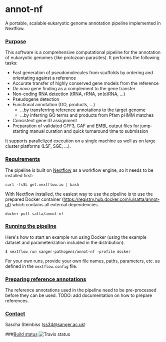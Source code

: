 # annot-nf

A portable, scalable eukaryotic genome annotation pipeline implemented in Nextflow.

### [Purpose](#platforms)

This software is a comprehensive computational pipeline for the annotation of
eukaryotic genomes (like protozoan parasites). It performs the following tasks:

  - Fast generation of pseudomolecules from scaffolds by ordering and orientating against a reference
  - Accurate transfer of highly conserved gene models from the reference
  - _De novo_ gene finding as a complement to the gene transfer
  - Non-coding RNA detection (tRNA, rRNA, sn(o)RNA, ...)
  - Pseudogene detection
  - Functional annotation (GO, products, ...)
    - ...by transferring reference annotations to the target genome
    - ...by inferring GO terms and products from Pfam pHMM matches
  - Consistent gene ID assignment
  - Preparation of validated GFF3, GAF and EMBL output files for jump-starting manual curation and quick turnaround time to submission

It supports parallelized execution on a single machine as well as on large cluster platforms (LSF, SGE, ...).

### [Requirements](#requirements)

The pipeline is built on [Nextflow](http://nextflow.io) as a workflow engine, so it needs to be installed first:
```
curl -fsSL get.nextflow.io | bash
```

With Nextflow installed, the easiest way to use the pipeline is to use the prepared Docker container (https://registry.hub.docker.com/u/satta/annot-nf) which contains all external dependencies.
```
docker pull satta/annot-nf
```

### [Running the pipeline](#running)

Here's how to start an example run using Docker (using the example dataset and parameterization included in the distribution):
```
$ nextflow run sanger-pathogens/annot-nf -profile docker
```

For your own runs, provide your own file names, paths, parameters, etc. as defined in the `nextflow.config` file.

### [Preparing reference annotations](#reference)

The reference annotations used in the pipeline need to be pre-processed before they can be used.
TODO: add documentation on how to prepare references.

### [Contact](#contact)

Sascha Steinbiss (ss34@sanger.ac.uk)

###[Build status](#build)
![Travis status](https://api.travis-ci.org/satta/annot-nf.svg)
